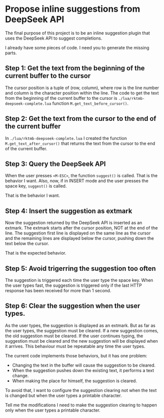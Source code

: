# Propose inline suggestions from DeepSeek API

The final purpose of this project is to be an inline suggestion plugin that uses the DeepSeek API to suggest completions.

I already have some pieces of code.
I need you to generate the missing parts.

## Step 1: Get the text from the beginning of the current buffer to the cursor

The cursor position is a tuple of (row, column), where row is the line number and column is the character position within the line.
The code to get the text from the beginning of the current buffer to the cursor is `./lua/rktmb-deepseek-complete.lua` function `M.get_text_before_cursor()`.

## Step 2: Get the text from the cursor to the end of the current buffer

In `./lua/rktmb-deepseek-complete.lua` I created the function `M.get_text_after_cursor()` 
that returns the text from the cursor to the end of the current buffer.

## Step 3: Query the DeepSeek API

When the user presses `<M-ESC>`, the function `suggest()` is called. That is the behavior I want.
Also, now, if in INSERT mode and the user presses the space key, `suggest()` is called.

That is the behavior I want.

## Step 4: Insert the suggestion as extmark

Now the suggestion returned by the DeepSeek API is inserted as an extmark.
The extmark starts after the cursor position, NOT at the end of the line.
The suggestion first line is displayed on the same line as the cursor and the remaining lines are displayed below the cursor, 
pushing down the text below the cursor.

That is the expected behavior.

## Step 5: Avoid trigerring the suggestion too often

The suggestion is triggered each time the user type the space key.
When the user types fast, the suggestion is triggered only if the last HTTP response has been received for more than 1 second.

## Step 6: Clear the suggestion when the user types.

As the user types, the suggestion is displayed as an extmark.
But as far as the user types, the suggestion must be cleared.
If a new suggestion comes, the old suggestion must be cleared.
If the user continues typing, the suggestion must be cleared and the new suggestion will be displayed when it arrives.
This behaviour must be repeatable any time the user types.

The current code implements those behaviors, but it has one problem:
- Changing the text in the buffer will cause the suggestion to be cleared.
- When the suggestion pushes down the existing text, it performs a text change.
- When making the place for himself, the suggestion is cleared.

To avoid that, I want to configure the suggestion clearing not when the text is changed but when the user types a printable character.

Tell me the modifications I need to make the suggestion clearing to happen only when the user types a printable character.

